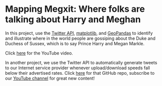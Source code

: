 # Mapping Megxit: Where folks are talking about Harry and Meghan

In this project, use the [Twitter API](https://developer.twitter.com/en), [matplotlib](https://matplotlib.org/), and [GeoPandas](https://geopandas.org/) to identify and illustrate where in the world people are gossiping about the Duke and Duchess of Sussex, which is to say Prince Harry and Megan Markle.

Click [here](https://www.youtube.com/watch?v=EAvEa5fLwRA&t=22s) for the YouTube video.

In another project, we use the Twitter API to automatically generate tweets to our Internet service provider whenever upload/download speeds fall below their advertised rates. Click [here](https://github.com/kiteco/python-youtube-code/tree/master/slow_internet_speed_twitter_bot) for that GitHub repo, subscribe to our [YouTube channel](https://www.youtube.com/channel/UCxVRDu9ujwOrmDxu72V3ujQ) for great new content!